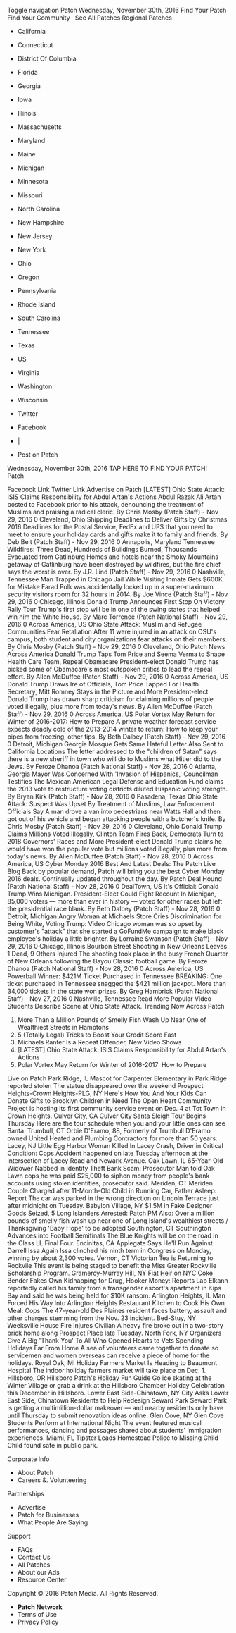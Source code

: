 Toggle navigation Patch Wednesday, November 30th, 2016 Find Your Patch Find Your Community   See All Patches Regional Patches

*   California
*   Connecticut
*   District Of Columbia
*   Florida
*   Georgia
*   Iowa
*   Illinois
*   Massachusetts
*   Maryland
*   Maine
*   Michigan
*   Minnesota
*   Missouri
*   North Carolina
*   New Hampshire
*   New Jersey
*   New York
*   Ohio
*   Oregon
*   Pennsylvania
*   Rhode Island
*   South Carolina
*   Tennessee
*   Texas
*   US
*   Virginia
*   Washington
*   Wisconsin

*   Twitter
*   Facebook
*   |
*   Post on Patch

Wednesday, November 30th, 2016 TAP HERE TO FIND YOUR PATCH!   Patch

Facebook Link Twitter Link Advertise on Patch \[LATEST\] Ohio State Attack: ISIS Claims Responsibility for Abdul Artan's Actions Abdul Razak Ali Artan posted to Facebook prior to his attack, denouncing the treatment of Muslims and praising a radical cleric. By Chris Mosby (Patch Staff) - Nov 29, 2016 0 Cleveland, Ohio Shipping Deadlines to Deliver Gifts by Christmas 2016 Deadlines for the Postal Service, FedEx and UPS that you need to meet to ensure your holiday cards and gifts make it to family and friends. By Deb Belt (Patch Staff) - Nov 29, 2016 0 Annapolis, Maryland Tennessee Wildfires: Three Dead, Hundreds of Buildings Burned, Thousands Evacuated from Gatlinburg Homes and hotels near the Smoky Mountains getaway of Gatlinburg have been destroyed by wildfires, but the fire chief says the worst is over. By J.R. Lind (Patch Staff) - Nov 29, 2016 0 Nashville, Tennessee Man Trapped in Chicago Jail While Visiting Inmate Gets $600K for Mistake Farad Polk was accidentally locked up in a super-maximum security visitors room for 32 hours in 2014. By Joe Vince (Patch Staff) - Nov 29, 2016 0 Chicago, Illinois Donald Trump Announces First Stop On Victory Rally Tour Trump's first stop will be in one of the swing states that helped win him the White House. By Marc Torrence (Patch National Staff) - Nov 29, 2016 0 Across America, US Ohio State Attack: Muslim and Refugee Communities Fear Retaliation After 11 were injured in an attack on OSU's campus, both student and city organizations fear attacks on their members. By Chris Mosby (Patch Staff) - Nov 29, 2016 0 Cleveland, Ohio Patch News Across America Donald Trump Taps Tom Price and Seema Verma to Shape Health Care Team, Repeal Obamacare President-elect Donald Trump has picked some of Obamacare's most outspoken critics to lead the repeal effort. By Allen McDuffee (Patch Staff) - Nov 29, 2016 0 Across America, US Donald Trump Draws Ire of Officials, Tom Price Tapped For Health Secretary, Mitt Romney Stays in the Picture and More President-elect Donald Trump has drawn sharp criticism for claiming millions of people voted illegally, plus more from today's news. By Allen McDuffee (Patch Staff) - Nov 29, 2016 0 Across America, US Polar Vortex May Return for Winter of 2016-2017: How to Prepare A private weather forecast service expects deadly cold of the 2013-2014 winter to return: How to keep your pipes from freezing, other tips. By Beth Dalbey (Patch Staff) - Nov 29, 2016 0 Detroit, Michigan Georgia Mosque Gets Same Hateful Letter Also Sent to California Locations The letter addressed to the "children of Satan" says there is a new sheriff in town who will do to Muslims what Hitler did to the Jews. By Feroze Dhanoa (Patch National Staff) - Nov 28, 2016 0 Atlanta, Georgia Mayor Was Concerned With 'Invasion of Hispanics,' Councilman Testifies The Mexican American Legal Defense and Education Fund claims the 2013 vote to restructure voting districts diluted Hispanic voting strength. By Bryan Kirk (Patch Staff) - Nov 28, 2016 0 Pasadena, Texas Ohio State Attack: Suspect Was Upset By Treatment of Muslims, Law Enforcement Officials Say A man drove a van into pedestrians near Watts Hall and then got out of his vehicle and began attacking people with a butcher's knife. By Chris Mosby (Patch Staff) - Nov 29, 2016 0 Cleveland, Ohio Donald Trump Claims Millions Voted Illegally, Clinton Team Fires Back, Democrats Turn to 2018 Governors' Races and More President-elect Donald Trump claims he would have won the popular vote but millions voted illegally, plus more from today's news. By Allen McDuffee (Patch Staff) - Nov 28, 2016 0 Across America, US Cyber Monday 2016 Best And Latest Deals: The Patch Live Blog Back by popular demand, Patch will bring you the best Cyber Monday 2016 deals. Continually updated throughout the day. By Patch Deal Hound (Patch National Staff) - Nov 28, 2016 0 DealTown, US It's Official: Donald Trump Wins Michigan. President-Elect Could Fight Recount In Michigan, 85,000 voters — more than ever in history — voted for other races but left the presidential race blank. By Beth Dalbey (Patch Staff) - Nov 28, 2016 0 Detroit, Michigan Angry Woman at Michaels Store Cries Discrimination for Being White, Voting Trump: Video Chicago woman was so upset by customer's "attack" that she started a GoFundMe campaign to make black employee's holiday a little brighter. By Lorraine Swanson (Patch Staff) - Nov 29, 2016 0 Chicago, Illinois Bourbon Street Shooting in New Orleans Leaves 1 Dead, 9 Others Injured The shooting took place in the busy French Quarter of New Orleans following the Bayou Classic football game. By Feroze Dhanoa (Patch National Staff) - Nov 28, 2016 0 Across America, US Powerball Winner: $421M Ticket Purchased in Tennessee BREAKING: One ticket purchased in Tennessee snagged the $421 million jackpot. More than 34,000 tickets in the state won prizes. By Greg Hambrick (Patch National Staff) - Nov 27, 2016 0 Nashville, Tennessee Read More Popular Video Students Describe Scene at Ohio State Attack. Trending Now Across Patch

1.  More Than a Million Pounds of Smelly Fish Wash Up Near One of Wealthiest Streets in Hamptons
2.  5 (Totally Legal) Tricks to Boost Your Credit Score Fast
3.  Michaels Ranter Is a Repeat Offender, New Video Shows
4.  \[LATEST\] Ohio State Attack: ISIS Claims Responsibility for Abdul Artan's Actions
5.  Polar Vortex May Return for Winter of 2016-2017: How to Prepare

Live on Patch Park Ridge, IL Mascot for Carpenter Elementary in Park Ridge reported stolen The statue disappeared over the weekend Prospect Heights-Crown Heights-PLG, NY Here's How You And Your Kids Can Donate Gifts to Brooklyn Children in Need The Open Heart Community Project is hosting its first community service event on Dec. 4 at Tot Town in Crown Heights. Culver City, CA Culver City Santa Sleigh Tour Begins Thursday Here are the tour schedule when you and your little ones can see Santa. Trumbull, CT Orbie D'Eramo, 88, Formerly of Trumbull D'Eramo owned United Heated and Plumbing Contractors for more than 50 years. Lacey, NJ Little Egg Harbor Woman Killed In Lacey Crash, Driver in Critical Condition: Cops Accident happened on late Tuesday afternoon at the intersection of Lacey Road and Newark Avenue. Oak Lawn, IL 65-Year-Old Widower Nabbed in Identity Theft Bank Scam: Prosecutor Man told Oak Lawn cops he was paid $25,000 to siphon money from people's bank accounts using stolen identities, prosecutor said. Meriden, CT Meriden Couple Charged after 11-Month-Old Child in Running Car, Father Asleep: Report The car was parked in the wrong direction on Lincoln Terrace just after midnight on Tuesday. Babylon Village, NY $1.5M in Fake Designer Goods Seized, 5 Long Islanders Arrested: Patch PM Also: Over a million pounds of smelly fish wash up near one of Long Island's wealthiest streets / Thanksgiving 'Baby Hope' to be adopted Southington, CT Southington Advances into Football Semifinals The Blue Knights will be on the road in the Class LL Final Four. Encinitas, CA Applegate Says He'll Run Against Darrell Issa Again Issa clinched his ninth term in Congress on Monday, winning by about 2,300 votes. Vernon, CT Victorian Tea is Returning to Rockvile This event is being staged to benefit the Miss Greater Rockville Scholarship Program. Gramercy-Murray Hill, NY Fiat Heir on NYC Coke Bender Fakes Own Kidnapping for Drug, Hooker Money: Reports Lap Elkann reportedly called his family from a transgender escort's apartment in Kips Bay and said he was being held for $10K ransom. Arlington Heights, IL Man Forced His Way Into Arlington Heights Restaurant Kitchen to Cook His Own Meal: Cops The 47-year-old Des Plaines resident faces battery, assault and other charges stemming from the Nov. 23 incident. Bed-Stuy, NY Weeksville House Fire Injures Civilian A heavy fire broke out in a two-story brick home along Prospect Place late Tuesday. North Fork, NY Organizers Give A Big 'Thank You' To All Who Opened Hearts to Vets Spending Holidays Far From Home A sea of volunteers came together to donate so servicemen and women overseas can receive a piece of home for the holidays. Royal Oak, MI Holiday Farmers Market Is Heading to Beaumont Hospital The indoor holiday farmers market will take place on Dec. 1. Hillsboro, OR Hillsboro Patch's Holiday Fun Guide Go ice skating at the Winter Village or grab a drink at the Hillsboro Chamber Holiday Celebration this December in Hillsboro. Lower East Side-Chinatown, NY City Asks Lower East Side, Chinatown Residents to Help Redesign Seward Park Seward Park is getting a multimillion-dollar makeover — and nearby residents only have until Thursday to submit renovation ideas online. Glen Cove, NY Glen Cove Students Perform at International Night The event featured musical performances, dancing and passages shared about students' immigration experiences. Miami, FL Tipster Leads Homestead Police to Missing Child Child found safe in public park.

Corporate Info

*   About Patch
*   Careers &. Volunteering

Partnerships

*   Advertise
*   Patch for Businesses
*   What People Are Saying

Support

*   FAQs
*   Contact Us
*   All Patches
*   About our Ads
*   Resource Center

Copyright © 2016 Patch Media. All Rights Reserved.

*   **Patch Network**
*   Terms of Use
*   Privacy Policy